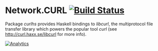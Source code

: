 # Network.CURL [![Build Status][travis.img]][travis.htm]

Package *curlhs* provides Haskell bindings to *libcurl*, the multiprotocol
file transfer library which powers the popular tool *curl*
(see http://curl.haxx.se/libcurl for more info).


[![Analytics][ga.img]][ga.htm]

[ga.img]: https://ga-beacon.appspot.com/UA-53767359-1/curlhs/readme
[ga.htm]: https://github.com/igrigorik/ga-beacon

[travis.img]: https://travis-ci.org/kkardzis/curlhs.svg
[travis.htm]: https://travis-ci.org/kkardzis/curlhs

